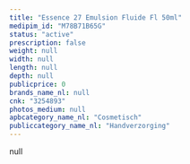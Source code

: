 ```yaml
---
title: "Essence 27 Emulsion Fluide Fl 50ml"
medipim_id: "M78B71B65G"
status: "active"
prescription: false
weight: null
width: null
length: null
depth: null
publicprice: 0
brands_name_nl: null
cnk: "3254893"
photos_medium: null
apbcategory_name_nl: "Cosmetisch"
publiccategory_name_nl: "Handverzorging"
---
```

null
